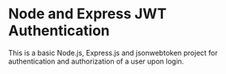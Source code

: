 # Node and Express JWT Authentication

This is a basic Node.js, Express.js and jsonwebtoken project for authentication and authorization of a user upon login.

